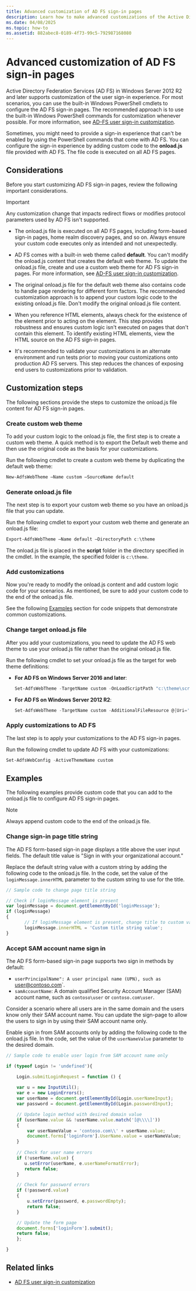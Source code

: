 ```yaml
---
title: Advanced customization of AD FS sign-in pages
description: Learn how to make advanced customizations of the Active Directory Federation Services (ADFS) sign-in pages in Windows Server.
ms.date: 04/08/2025
ms.topic: how-to
ms.assetid: 882abec8-0189-4f73-99c5-792987168080
---
```


# Advanced customization of AD FS sign-in pages

Active Directory Federation Services (AD FS) in Windows Server 2012 R2 and later supports customization of the user sign-in experience. For most scenarios, you can use the built-in Windows PowerShell cmdlets to configure the AD FS sign-in pages. The recommended approach is to use the built-in Windows PowerShell commands for customization whenever possible. For more information, see [AD-FS user sign-in customization](AD-FS-user-sign-in-customization.md).

Sometimes, you might need to provide a sign-in experience that can't be enabled by using the PowerShell commands that come with AD FS. You can configure the sign-in experience by adding custom code to the **onload.js** file provided with AD FS. The file code is executed on all AD FS pages.

## Considerations

Before you start customizing AD FS sign-in pages, review the following important considerations.

> [!IMPORTANT]
> Any customization change that impacts redirect flows or modifies protocol parameters used by AD FS isn't supported.

- The onload.js file is executed on all AD FS pages, including form-based sign-in pages, home realm discovery pages, and so on. Always ensure your custom code executes only as intended and not unexpectedly.

- AD FS comes with a built-in web theme called **default**. You can't modify the onload.js content that creates the default web theme. To update the onload.js file, create and use a custom web theme for AD FS sign-in pages. For more information, see [AD-FS user sign-in customization](AD-FS-user-sign-in-customization.md).

- The original onload.js file for the default web theme also contains code to handle page rendering for different form factors. The recommended customization approach is to append your custom logic code to the existing onload.js file. Don't modify the original onload.js file content.

- When you reference HTML elements, always check for the existence of the element prior to acting on the element. This step provides robustness and ensures custom logic isn't executed on pages that don't contain this element. To identify existing HTML elements, view the HTML source on the AD FS sign-in pages.

- It's recommended to validate your customizations in an alternate environment and run tests prior to moving your customizations onto production AD FS servers. This step reduces the chances of exposing end users to customizations prior to validation.

## Customization steps

The following sections provide the steps to customize the onload.js file content for AD FS sign-in pages.

### Create custom web theme

To add your custom logic to the onload.js file, the first step is to create a custom web theme. A quick method is to export the Default web theme and then use the original code as the basis for your customizations.

Run the following cmdlet to create a custom web theme by duplicating the default web theme:

```powershell
New-AdfsWebTheme –Name custom –SourceName default
```

### Generate onload.js file

The next step is to export your custom web theme so you have an onload.js file that you can update.

Run the following cmdlet to export your custom web theme and generate an onload.js file:

```powershell
Export-AdfsWebTheme –Name default –DirectoryPath c:\theme
```

The onload.js file is placed in the **script** folder in the directory specified in the cmdlet. In the example, the specified folder is `c:\theme`.

### Add customizations

Now you're ready to modify the onload.js content and add custom logic code for your scenarios. As mentioned, be sure to add your custom code to the end of the onload.js file.

See the following [Examples](#examples) section for code snippets that demonstrate common customizations.

### Change target onload.js file

After you add your customizations, you need to update the AD FS web theme to use your onload.js file rather than the original onload.js file.

Run the following cmdlet to set your onload.js file as the target for web theme definitions:

- **For AD FS on Windows Server 2016 and later**:

   ```powershell
   Set-AdfsWebTheme -TargetName custom -OnLoadScriptPath "c:\theme\script\onload.js"
   ```

- **For AD FS on Windows Server 2012 R2**:

   ```powershell
   Set-AdfsWebTheme -TargetName custom -AdditionalFileResource @{Uri='/adfs/portal/script/onload.js';path="c:\theme\script\onload.js"}
   ```

### Apply customizations to AD FS

The last step is to apply your customizations to the AD FS sign-in pages.

Run the following cmdlet to update AD FS with your customizations:

```powershell
Set-AdfsWebConfig -ActiveThemeName custom
```

## Examples

The following examples provide custom code that you can add to the onload.js file to configure AD FS sign-in pages.

> [!NOTE]
> Always append custom code to the end of the onload.js file.

### Change sign-in page title string

The AD FS form-based sign-in page displays a title above the user input fields. The default title value is "Sign in with your organizational account."

Replace the default string value with a custom string by adding the following code to the onload.js file. In the code, set the value of the `loginMessage.innerHTML` parameter to the custom string to use for the title.

```javascript
// Sample code to change page title string

// Check if loginMessage element is present
var loginMessage = document.getElementById('loginMessage');
if (loginMessage)
{
       // If loginMessage element is present, change title to custom value
       loginMessage.innerHTML = 'Custom title string value';
}
```

### Accept SAM account name sign in

The AD FS form-based sign-in page supports two sign in methods by default:

-  `userPrincipalName": A user principal name (UPN), such as `user@contoso.com`.
-  `samAccountName`: A domain qualified Security Account Manager (SAM) account name, such as `contoso\user` or `contoso.com\user`.

Consider a scenario where all users are in the same domain and the users know only their SAM account name. You can update the sign-page to allow the users to sign in by using their SAM account name only.

Enable sign in from SAM accounts only by adding the following code to the onload.js file. In the code, set the value of the `userNameValue` parameter to the desired domain.

```javascript
// Sample code to enable user login from SAM account name only

if (typeof Login != 'undefined'){

    Login.submitLoginRequest = function () {
    
    var u = new InputUtil();
    var e = new LoginErrors();
    var userName = document.getElementById(Login.userNameInput);
    var password = document.getElementById(Login.passwordInput);

    // Update login method with desired domain value
    if (userName.value && !userName.value.match('[@\\\\]'))
    {
        var userNameValue = 'contoso.com\\' + userName.value;
        document.forms['loginForm'].UserName.value = userNameValue;
    }
    
    // Check for user name errors
    if (!userName.value) {
       u.setError(userName, e.userNameFormatError);
       return false;
    }

    // Check for password errors
    if (!password.value)
    {
        u.setError(password, e.passwordEmpty);
        return false;
    }

    // Update the form page 
    document.forms['loginForm'].submit();
    return false;
    };

}
```

## Related links

- [AD FS user sign-in customization](AD-FS-user-sign-in-customization.md)
